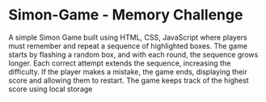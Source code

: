 # Simon-Game - Memory Challenge
A simple Simon Game built using HTML, CSS, JavaScript where players must remember and repeat a sequence of highlighted boxes.
The game starts by flashing a random box, and with each round, the sequence grows longer. Each correct attempt extends the sequence, increasing the difficulty.
If the player makes a mistake, the game ends, displaying their score and allowing them to restart.
The game keeps track of the highest score using local storage 
